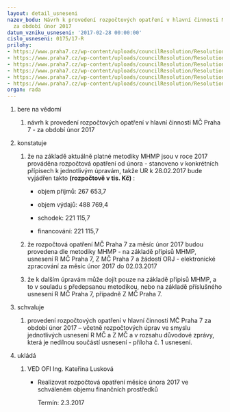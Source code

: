 ```yaml
---
layout: detail_usneseni
nazev_bodu: Návrh k provedení rozpočtových opatření v hlavní činnosti MČ Praha 7 -
  za období únor 2017
datum_vzniku_usneseni: '2017-02-28 00:00:00'
cislo_usneseni: 0175/17-R
prilohy:
- https://www.praha7.cz/wp-content/uploads/councilResolution/Resolutions/28872/export/RO_unor_2017_pracovni_upraveno~171840.doc
- https://www.praha7.cz/wp-content/uploads/councilResolution/Resolutions/28872/export/R301P72006UPAktivnipolitikazamestnanosti~171839.docx
- https://www.praha7.cz/wp-content/uploads/councilResolution/Resolutions/28872/export/R298P72004JKM~171838.docx
- https://www.praha7.cz/wp-content/uploads/councilResolution/Resolutions/28872/export/R374P72008Pestounskapece~171837.docx
- https://www.praha7.cz/wp-content/uploads/councilResolution/Resolutions/28872/export/R373P72007Azylanti~171836.docx
- https://www.praha7.cz/wp-content/uploads/councilResolution/Resolutions/28872/export/export~296659.pdf
organ: rada
---
```

<OL class=urzList_view id=urzList>
<LI class=urzClass1><SPAN name="1">bere na vědomí</SPAN> 
<OL class=urzOlClass>
<LI class=urzClass2 style="TEXT-ALIGN: left"><SPAN>
<P>návrh k provedení rozpočtových opatření v hlavní činnosti MČ Praha 7 - za období&nbsp;únor 2017</P></SPAN></LI></OL></LI>
<LI class=urzClass1><SPAN name="6">konstatuje</SPAN> 
<OL class=urzOlClass>
<LI class=urzClass2 style="TEXT-ALIGN: left"><SPAN>
<P>že na základě aktuálně platné metodiky MHMP jsou v roce 2017 prováděna rozpočtová opatření od února - stanoveno v konkrétních přípisech k jednotlivým úpravám, takže UR k 28.02.2017 bude vyjádřen takto <STRONG>(rozpočtově v tis. Kč)</STRONG> :</P></SPAN>
<UL class=urzUlClass>
<LI class=urzClass3 style="TEXT-ALIGN: left"><SPAN>
<P>objem příjmů: 267 653,7</P></SPAN></LI>
<LI class=urzClass3 style="TEXT-ALIGN: left"><SPAN>
<P>objem výdajů: 488 769,4</P></SPAN></LI>
<LI class=urzClass3 style="TEXT-ALIGN: left"><SPAN>
<P>schodek: 221 115,7</P></SPAN></LI>
<LI class=urzClass3 style="TEXT-ALIGN: left"><SPAN>
<P>financování: 221 115,7</P></SPAN></LI></UL></LI>
<LI class=urzClass2 style="TEXT-ALIGN: left"><SPAN>
<P>že rozpočtová opatření MČ Praha 7 za měsíc&nbsp;únor 2017 budou provedena dle metodiky MHMP - na základě přípisů MHMP, usnesení R MČ Praha 7, Z MČ Praha 7 a žádostí ORJ - elektronické zpracování za měsíc&nbsp;únor 2017 do 02.03.2017</P></SPAN></LI>
<LI class=urzClass2 style="TEXT-ALIGN: left"><SPAN>
<P>že k dalším úpravám může dojít pouze na základě přípisů MHMP, a to v souladu s předepsanou metodikou, nebo na základě příslušného usnesení R MČ Praha 7, případně Z MČ Praha 7.</P></SPAN></LI></OL></LI>
<LI class=urzClass1><SPAN name="24">schvaluje</SPAN> 
<OL class=urzOlClass>
<LI class=urzClass2 style="TEXT-ALIGN: left"><SPAN>
<P>provedení rozpočtových opatření v hlavní činnosti MČ Praha 7 za období&nbsp;únor&nbsp;2017 – včetně rozpočtových úprav ve smyslu jednotlivých usnesení R MČ a Z MČ a v rozsahu důvodové zprávy, která je nedílnou součástí usnesení - příloha č. 1 usnesení.</P></SPAN></LI></OL></LI>
<LI class=urzClass1 id=urzUkoly><SPAN name="1">ukládá</SPAN>
<OL class=urzOlClass>
<LI class=urzClass2><SPAN>
<P>VED OFI Ing. Kateřina Lusková</P></SPAN>
<UL class=urzUlClass>
<LI class=urzClass3><SPAN>
<P>Realizovat rozpočtová opatření měsíce února 2017 ve schváleném objemu finančních prostředků</P></SPAN><SPAN class=urzUkolTermin>Termín:&nbsp;2.3.2017</SPAN></LI></UL></LI></OL></LI></OL>